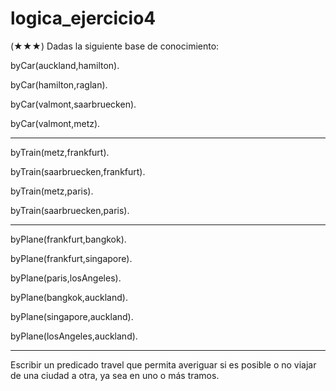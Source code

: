 # logica_ejercicio4

(★★★) Dadas la siguiente base de conocimiento:

byCar(auckland,hamilton).

byCar(hamilton,raglan).

byCar(valmont,saarbruecken).

byCar(valmont,metz).

---------------------------------

byTrain(metz,frankfurt).

byTrain(saarbruecken,frankfurt).

byTrain(metz,paris).

byTrain(saarbruecken,paris).

-------------------------------

byPlane(frankfurt,bangkok).

byPlane(frankfurt,singapore).

byPlane(paris,losAngeles).

byPlane(bangkok,auckland).

byPlane(singapore,auckland).

byPlane(losAngeles,auckland).

----------------------------

Escribir un predicado travel que permita averiguar si es posible o no viajar de una ciudad a otra, ya sea en uno o más tramos.
